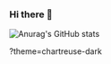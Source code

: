 ### Hi there 👋

![Anurag's GitHub stats](https://github-readme-stats.vercel.app/api?username=Muca5&theme=dark&show_icons=true)

?theme=chartreuse-dark
